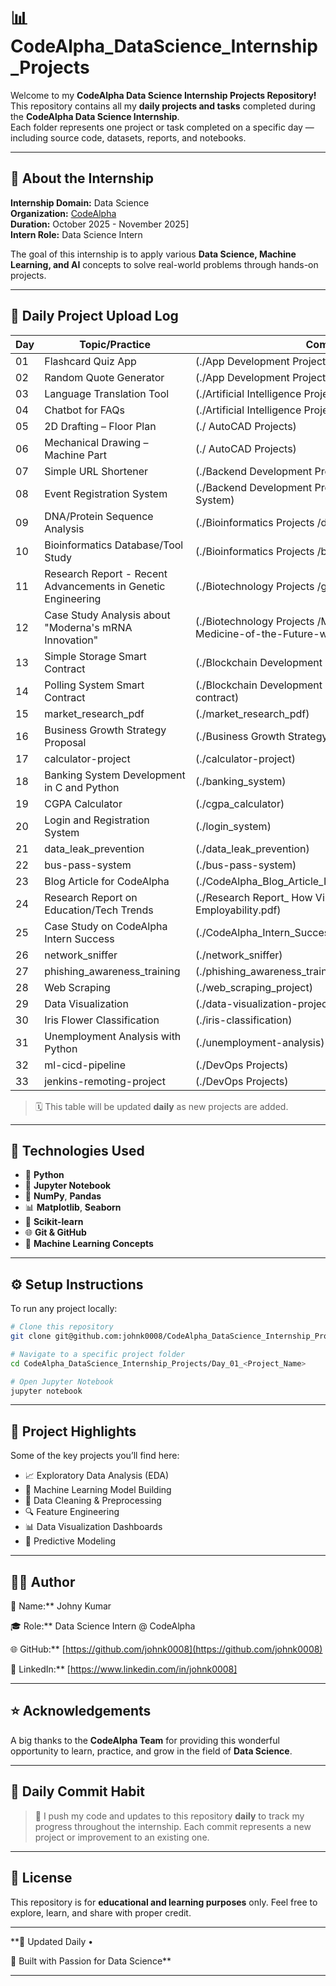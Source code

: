 # 📊 CodeAlpha_DataScience_Internship_Projects

Welcome to my **CodeAlpha Data Science Internship Projects Repository!**  
This repository contains all my **daily projects and tasks** completed during the **CodeAlpha Data Science Internship**.  
Each folder represents one project or task completed on a specific day — including source code, datasets, reports, and notebooks.

---

## 🚀 **About the Internship**

**Internship Domain:** Data Science  
**Organization:** [CodeAlpha](https://www.codealpha.tech/)  
**Duration:** October 2025 - November 2025]  
**Intern Role:** Data Science Intern  

The goal of this internship is to apply various **Data Science, Machine Learning, and AI** concepts to solve real-world problems through hands-on projects.

---

## 📅 **Daily Project Upload Log**


| Day | Topic/Practice | Commit Link |
|-----|----------------|-------------|
| 01 | Flashcard Quiz App | (./App Development Projects) |
| 02 | Random Quote Generator | (./App Development Projects) |
| 03 | Language Translation Tool | (./Artificial Intelligence Projects) |
| 04 | Chatbot for FAQs | (./Artificial Intelligence Projects) |
| 05 | 2D Drafting – Floor Plan  | (./ AutoCAD Projects) |
| 06 | Mechanical Drawing – Machine Part  | (./ AutoCAD Projects) |
| 07 | Simple URL Shortener   | (./Backend Development Projects/Simple URL Shortener) |
| 08 | Event Registration System   |(./Backend Development Projects/Event Registration System) |
| 09 | DNA/Protein Sequence Analysis   | (./Bioinformatics Projects /dna_sequence_analysis) |
| 10 | Bioinformatics Database/Tool Study   | (./Bioinformatics Projects /bioinformatics-ml-project) |
| 11 | Research Report - Recent Advancements in Genetic Engineering   | (./Biotechnology Projects  /genetic_engineering_project) |
| 12 | Case Study Analysis about "Moderna's mRNA Innovation"   |(./Biotechnology Projects  /Moderna-Programming-the-Medicine-of-the-Future-with-mRNA.pptx) |
| 13 | Simple Storage Smart Contract   | (./Blockchain Development Projects/simple-storage-app)|
| 14 | Polling System Smart Contract   | (./Blockchain Development Projects/polling-smart-contract) |
| 15 | market_research_pdf   | (./market_research_pdf) |
| 16 | Business Growth Strategy Proposal   | (./Business Growth Strategy Proposal.pdf) |
| 17 | calculator-project   | (./calculator-project) |
| 18 | Banking System Development in C and Python   | (./banking_system)|
| 19 | CGPA Calculator   | (./cgpa_calculator) |
| 20 | Login and Registration System   | (./login_system) |
| 21 | data_leak_prevention   | (./data_leak_prevention) |
| 22 | bus-pass-system   | (./bus-pass-system) |
| 23 | Blog Article for CodeAlpha    | (./CodeAlpha_Blog_Article_Internships_Career_Catalyst.pdf) |
| 24 | Research Report on Education/Tech Trends   | (./Research Report_ How Virtual Internships Improve Employability.pdf) |
| 25 | Case Study on CodeAlpha Intern Success   | (./CodeAlpha_Intern_Success_Article.pdf) |
| 26 | network_sniffer   | (./network_sniffer) |
| 27 | phishing_awareness_training   | (./phishing_awareness_training) |
| 28 | Web Scraping   | (./web_scraping_project) |
| 29 | Data Visualization   | (./data-visualization-project) |
| 30 | Iris Flower Classification   | (./iris-classification) |
| 31 | Unemployment Analysis with Python    | (./unemployment-analysis) |
| 32 | ml-cicd-pipeline    | (./DevOps Projects) |
| 33 | jenkins-remoting-project    | (./DevOps Projects) |



> 🗓️ This table will be updated **daily** as new projects are added.

---

## 🧩 **Technologies Used**

- 🐍 **Python**
- 📘 **Jupyter Notebook**
- 🧮 **NumPy**, **Pandas**
- 📊 **Matplotlib**, **Seaborn**
- 🤖 **Scikit-learn**
- 🌐 **Git & GitHub**
- 🧠 **Machine Learning Concepts**

---

## ⚙️ **Setup Instructions**

To run any project locally:

```bash
# Clone this repository
git clone git@github.com:johnk0008/CodeAlpha_DataScience_Internship_Projects.git

# Navigate to a specific project folder
cd CodeAlpha_DataScience_Internship_Projects/Day_01_<Project_Name>

# Open Jupyter Notebook
jupyter notebook
````

---

## 🧾 **Project Highlights**

Some of the key projects you’ll find here:

* 📈 Exploratory Data Analysis (EDA)
* 🧠 Machine Learning Model Building
* 🧹 Data Cleaning & Preprocessing
* 🔍 Feature Engineering
* 📊 Data Visualization Dashboards
* 🤖 Predictive Modeling

---

## 🧑‍💻 **Author**

👤 Name:** Johny Kumar

🎓 Role:** Data Science Intern @ CodeAlpha

🌐 GitHub:** [https://github.com/johnk0008](https://github.com/johnk0008)

💼 LinkedIn:** [https://www.linkedin.com/in/johnk0008]

---

## ⭐ **Acknowledgements**

A big thanks to the **CodeAlpha Team** for providing this wonderful opportunity to learn, practice, and grow in the field of **Data Science**.

---

## 📅 **Daily Commit Habit**

> 🧩 I push my code and updates to this repository **daily** to track my progress throughout the internship.
> Each commit represents a new project or improvement to an existing one.

---

## 📜 **License**

This repository is for **educational and learning purposes** only.
Feel free to explore, learn, and share with proper credit.

---
**📅 Updated Daily •   

🚀 Built with Passion for Data Science**

---
